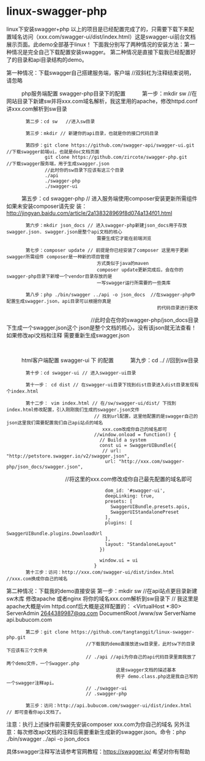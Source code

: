 # linux-swagger-php
linux下安装swagger+php
以上的项目是已经配置完成了的，只需要下载下来配置域名访问（xxx.com/swagger-ui/dist/index.html）这是swagger-ui前台文档展示页面。此demo全部基于linux！
下面我分别写了两种情况的安装方法：第一种情况是完全自己下载配置安装swagger。 第二种情况是直接下载我已经配置好了的目录和api目录结构的demo。

第一种情况：下载swagger自己搭建服务端，客户端 //双斜杠为注释结束说明，请忽略

           php服务端配置 swagger-php目录下的配置
           第一步：mkdir sw //在网站目录下新建sw并将xxx.com域名解析，我这里用的apache，修改httpd.conf讲xxx.com解析到sw目录
          
           第二步：cd sw   //进入sw目录
          
           第三步：mkdir // 新建你的api目录，也就是你的接口代码目录
          
           第四步：git clone https://github.com/swagger-api/swagger-ui.git  //下载swagger前端ui，也就是doc文档页面
                  git clone https://github.com/zircote/swagger-php.git     //下载swagger服务端，用于生成swagger.json
                  //此时你的sw目录下应该有这三个目录
                  ./api
                  ./swagger-php
                  ./swagger-ui
           
           第五步：cd swagger-php // 进入服务端使用composer安装更新所需组件如果未安装composer请先安
                                    装：http://jingyan.baidu.com/article/2a138328969f8d074a134f01.html
           
           第六步：mkdir json_docs // 进入swagger-php新建json_docs用于存放swagger.json. swagger.json是整个api文档的核心
                                     需要生成它才能在前端浏览
           
           第七步：composer update // 前提是你已经安装了composer 这里用于更新swagger所需组件 composer是一种新的项目管理
                                     方式类似于java的maven
                                     composer update更新完成后，会在你的swagger-php目录下新增一个vendor目录存放的是
                                     一写swagger运行所需要的一些类库
           
           第八步：php ./bin/swagger ../api -o json_docs  //在swagger-php中配置生成swagger.json，api目录可以根据你真是
                                                           的代码目录进行更改
                                                         //此时会在你的swagger-php/json_docs目录下生成一个swagger.json这个
                                                           json是整个文档的核心，没有该json就无法查看！如果修改api文档和注释
                                                           需要重新生成swagger.json 
                                                           
           
           
           html客户端配置 swagger-ui 下 的配置
          
           第九步：cd ../ //回到sw目录
           
           第十步：cd swagger-ui // 进入swagger-ui目录
           
           第十一步： cd dist // 在swagger-ui目录下找到dist目录进入dist目录发现有个index.html
           
           第十二步： vim index.html // 在/sw/swagger-ui/dist/ 下找到index.html修改配置，引入刚刚我们生成的swagger.json文件
                                    // 找到url配置，这里他配置的是swagger自己的json这里我们需要配置我们自己api站点的域名
                                       xxx.com改成你自己的域名即可
                                    //window.onload = function() {
                                      // Build a system
                                      const ui = SwaggerUIBundle({
                                       // url: "http://petstore.swagger.io/v2/swagger.json",
                                        url: "http://xxx.com/swagger-php/json_docs/swagger.json", 
                                        //将这里的xxx.com修改成你自己最先配置的域名即可
                                        
                                        dom_id: '#swagger-ui',
                                        deepLinking: true,
                                        presets: [
                                          SwaggerUIBundle.presets.apis,
                                          SwaggerUIStandalonePreset
                                        ],
                                        plugins: [
                                          SwaggerUIBundle.plugins.DownloadUrl
                                        ],
                                        layout: "StandaloneLayout"
                                      })

                                      window.ui = ui
                                    }
           第十三步：访问：http://xxx.com/swagger-ui/dist/index.html //xxx.com换成你自己的域名
           
           
                
                
第二种情况：下载我的demo直接安装 
           第一步：mkdir sw   //在api站点更目录新建sw木库 修改apache 或者nginx 将你的域名xxx.com解析到sw目录下
                             // 我这里是apache大概是vim httpd.conf后大概是这样配置的：
                             <VirtualHost *:80>
                                  ServerAdmin 2644389987@qq.com
                                  DocumentRoot /www/sw
                                  ServerName api.bubucom.com
                              </VirtualHost>

           第二步：git clone https://github.com/tangtanggit/linux-swagger-php.git
                                 //下载我的demo直接放进sw目录里，此时sw下的目录下应该有三个文件夹 
                                 // ./api //api为你自己的api代码目录里面我放了两个demo文件，一个Swagger.php
                                            这是swagger文档的描述基本
                                            例子 demo.class.php这是我自己写的一个swagger注释api。
                                 // ./swagger-ui
                                 // .swagger-php
                                 
           第三步：访问：http://api.bubucom.com/swagger-ui/dist/index.html // 即可查看你api文档了。
          


注意：执行上述操作前需要先安装composer
     xxx.com为你自己的域名
     另外注意：每次修改api文档的注释后需要重新生成新的swagger.json。命令：php ./bin/swagger ../api -o json_docs
                
具体swagger注释写法请参考官网教程：https://swagger.io/ 希望对你有帮助
           
           
